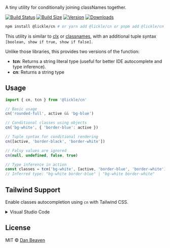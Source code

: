 A tiny utility for conditionally joining classNames together.

[![Build Status](https://img.shields.io/github/actions/workflow/status/Pingid/lickle-cn/test.yml?branch=main&style=flat&colorA=000000&colorB=000000)](https://github.com/Pingid/lickle-cn/actions?query=workflow:Test)
[![Build Size](https://img.shields.io/bundlephobia/minzip/@lickle/cn?label=bundle%20size&style=flat&colorA=000000&colorB=000000)](https://bundlephobia.com/result?p=@lickle/cn)
[![Version](https://img.shields.io/npm/v/@lickle/cn?style=flat&colorA=000000&colorB=000000)](https://www.npmjs.com/package/@lickle/cn)
[![Downloads](https://img.shields.io/npm/dt/@lickle/cn.svg?style=flat&colorA=000000&colorB=000000)](https://www.npmjs.com/package/@lickle/cn)

```bash
npm install @lickle/cn # or yarn add @lickle/cn or pnpm add @lickle/cn or jsr add @lickle/cn
```

This utility is similar to [clx](https://github.com/lukeed/clsx) or [classnames](https://github.com/JedWatson/classnames), with an additional tuple syntax `[boolean, show if true, show if false]`.

Unlike those libraries, this provides two versions of the function:

- **tcn**: Returns a string literal type (useful for better IDE autocomplete and type inference).
- **cn**: Returns a string type

## Usage

```typescript
import { cn, tcn } from '@lickle/cn'

// Basic usage
cn('rounded-full', active && 'bg-blue')

// Conditional classes using objects
cn('bg-white', { 'border-blue': active })

// Tuple syntax for conditional rendering
cn([active, 'border-black', 'border-white'])

// Falsy values are ignored
cn(null, undefined, false, true)

// Type inference in action
const classes = tcn('bg-white', [active, 'border-blue', 'border-white'])
// Inferred type: "bg-white border-blue" | "bg-white border-white"
```

## Tailwind Support

Enable classes autocompletion using `cn` with Tailwind CSS.

<details>

<summary>
  Visual Studio Code
</summary>

1. [Install the "Tailwind CSS IntelliSense" Visual Studio Code extension](https://marketplace.visualstudio.com/items?itemName=bradlc.vscode-tailwindcss)

2. Add the following to your [`settings.json`](https://code.visualstudio.com/docs/getstarted/settings):

```json
{
  "tailwindCSS.experimental.classRegex": [
    ["cn\\(([^)]*)\\)", "(?:'|\"|`)([^']*)(?:'|\"|`)"],
    ["tcn\\(([^)]*)\\)", "(?:'|\"|`)([^']*)(?:'|\"|`)"]
  ]
}
```

</details>

## License

MIT © [Dan Beaven](https://github.com/Pingid)
